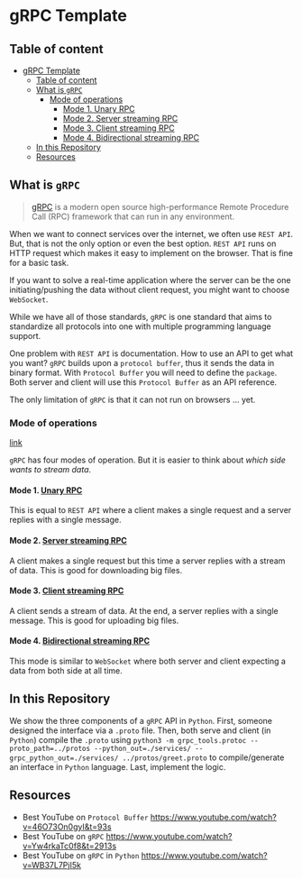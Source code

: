 # gRPC Template

Table of content
---

- [gRPC Template](#grpc-template)
  - [Table of content](#table-of-content)
  - [What is `gRPC`](#what-is-grpc)
    - [Mode of operations](#mode-of-operations)
      - [Mode 1. Unary RPC](#mode-1-unary-rpc)
      - [Mode 2. Server streaming RPC](#mode-2-server-streaming-rpc)
      - [Mode 3. Client streaming RPC](#mode-3-client-streaming-rpc)
      - [Mode 4. Bidirectional streaming RPC](#mode-4-bidirectional-streaming-rpc)
  - [In this Repository](#in-this-repository)
  - [Resources](#resources)



## What is `gRPC`

> [gRPC](https://grpc.io/#:~:text=gRPC%20is%20a%20modern%20open,can%20run%20in%20any%20environment.) is a modern open source high-performance Remote Procedure Call (RPC) framework that can run in any environment.

When we want to connect services over the internet, we often use `REST API`.
But, that is not the only option or even the best option.
`REST API` runs on HTTP request which makes it easy to implement on the browser.
That is fine for a basic task.

If you want to solve a real-time application where the server can be the one initiating/pushing the data without client request, you might want to choose `WebSocket`.

While we have all of those standards, `gRPC` is one standard that aims to standardize all protocols into one with multiple programming language support.

One problem with `REST API` is documentation.
How to use an API to get what you want?
`gRPC` builds upon a `protocol buffer`, thus it sends the data in binary format.
With `Protocol Buffer` you will need to define the `package`.
Both server and client will use this `Protocol Buffer` as an API reference.

The only limitation of `gRPC` is that it can not run on browsers ... yet.

### Mode of operations

[link](https://grpc.io/docs/what-is-grpc/core-concepts/)

`gRPC` has four modes of operation. 
But it is easier to think about *which side wants to stream data*.

#### Mode 1. [Unary RPC](https://grpc.io/docs/what-is-grpc/core-concepts/#unary-rpc)

This is equal to `REST API` where a client makes a single request and a server replies with a single message.

#### Mode 2. [Server streaming RPC](https://grpc.io/docs/what-is-grpc/core-concepts/#server-streaming-rpc)

A client makes a single request but this time a server replies with a stream of data.
This is good for downloading big files.

#### Mode 3. [Client streaming RPC](https://grpc.io/docs/what-is-grpc/core-concepts/#client-streaming-rpc)

A client sends a stream of data. At the end, a server replies with a single message.
This is good for uploading big files.

#### Mode 4. [Bidirectional streaming RPC](https://grpc.io/docs/what-is-grpc/core-concepts/#bidirectional-streaming-rpc)

This mode is similar to `WebSocket` where both server and client expecting a data from both side at all time.


## In this Repository

We show the three components of a `gRPC` API in `Python`.
First, someone designed the interface via a `.proto` file.
Then, both serve and client (in `Python`) compile the `.proto` using `python3 -m grpc_tools.protoc --proto_path=../protos --python_out=./services/ --grpc_python_out=./services/ ../protos/greet.proto` to compile/generate an interface in `Python` language.
Last, implement the logic.

## Resources

- Best YouTube on `Protocol Buffer` https://www.youtube.com/watch?v=46O73On0gyI&t=93s
- Best YouTube on `gRPC` https://www.youtube.com/watch?v=Yw4rkaTc0f8&t=2913s
- Best YouTube on `gRPC` in `Python` https://www.youtube.com/watch?v=WB37L7PjI5k